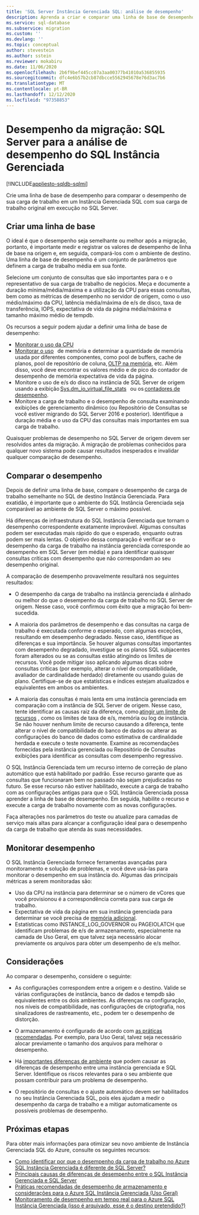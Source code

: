 ```yaml
---
title: 'SQL Server Instância Gerenciada SQL: análise de desempenho'
description: Aprenda a criar e comparar uma linha de base de desempenho ao migrar seus bancos de dados SQL Server para o SQL Instância Gerenciada do Azure.
ms.service: sql-database
ms.subservice: migration
ms.custom: ''
ms.devlang: ''
ms.topic: conceptual
author: stevestein
ms.author: sstein
ms.reviewer: mokabiru
ms.date: 11/06/2020
ms.openlocfilehash: 2b6f9bef445cc07a3aa00377b41010a536855935
ms.sourcegitcommit: dfc4e6b57b2cb87dbcce5562945678e76d3ac7b6
ms.translationtype: MT
ms.contentlocale: pt-BR
ms.lasthandoff: 12/12/2020
ms.locfileid: "97358853"
---
```

# <a name="migration-performance-sql-server-to-sql-managed-instance-performance-analysis"></a>Desempenho da migração: SQL Server para a análise de desempenho do SQL Instância Gerenciada
[!INCLUDE[appliesto-sqldb-sqlmi](../../includes/appliesto-sqlmi.md)]

Crie uma linha de base de desempenho para comparar o desempenho de sua carga de trabalho em um Instância Gerenciada SQL com sua carga de trabalho original em execução no SQL Server. 

## <a name="create-a-baseline"></a>Criar uma linha de base

O ideal é que o desempenho seja semelhante ou melhor após a migração, portanto, é importante medir e registrar os valores de desempenho de linha de base na origem e, em seguida, compará-los com o ambiente de destino. Uma linha de base de desempenho é um conjunto de parâmetros que definem a carga de trabalho média em sua fonte. 

Selecione um conjunto de consultas que são importantes para o e o representativo de sua carga de trabalho de negócios. Meça e documente a duração mínima/média/máxima e a utilização da CPU para essas consultas, bem como as métricas de desempenho no servidor de origem, como o uso médio/máximo da CPU, latência média/máxima de e/s de disco, taxa de transferência, IOPS, expectativa de vida da página média/máxima e tamanho máximo médio de tempdb. 

Os recursos a seguir podem ajudar a definir uma linha de base de desempenho: 

   - [Monitorar o uso da CPU ](https://techcommunity.microsoft.com/t5/azure-sql-database/monitor-cpu-usage-on-sql-server-and-azure-sql/ba-p/680777#M131)
   - [Monitorar o uso](/sql/relational-databases/performance-monitor/monitor-memory-usage)   de memória e determinar a quantidade de memória usada por diferentes componentes, como pool de buffers, cache de planos, pool de repositório de coluna, [OLTP na memória](/sql/relational-databases/in-memory-oltp/monitor-and-troubleshoot-memory-usage), etc. Além disso, você deve encontrar os valores médio e de pico do contador de desempenho de memória expectativa de vida da página. 
   - Monitore o uso de e/s do disco na instância de SQL Server de origem usando a exibição [Sys.dm_io_virtual_file_stats](/sql/relational-databases/system-dynamic-management-views/sys-dm-io-virtual-file-stats-transact-sql)   ou os [contadores de desempenho](/sql/relational-databases/performance-monitor/monitor-disk-usage). 
   - Monitore a carga de trabalho e o desempenho de consulta examinando exibições de gerenciamento dinâmico (ou Repositório de Consultas se você estiver migrando do SQL Server 2016 e posterior). Identifique a duração média e o uso da CPU das consultas mais importantes em sua carga de trabalho. 

Quaisquer problemas de desempenho no SQL Server de origem devem ser resolvidos antes da migração. A migração de problemas conhecidos para qualquer novo sistema pode causar resultados inesperados e invalidar qualquer comparação de desempenho. 


## <a name="compare-performance"></a>Comparar o desempenho 

Depois de definir uma linha de base, compare o desempenho de carga de trabalho semelhante no SQL de destino Instância Gerenciada. Para exatidão, é importante que o ambiente do SQL Instância Gerenciada seja comparável ao ambiente de SQL Server o máximo possível. 

Há diferenças de infraestrutura do SQL Instância Gerenciada que tornam o desempenho correspondente exatamente improvável. Algumas consultas podem ser executadas mais rápido do que o esperado, enquanto outras podem ser mais lentas. O objetivo dessa comparação é verificar se o desempenho da carga de trabalho na instância gerenciada corresponde ao desempenho em SQL Server (em média) e para identificar quaisquer consultas críticas com desempenho que não correspondam ao seu desempenho original. 

A comparação de desempenho provavelmente resultará nos seguintes resultados: 

- O desempenho da carga de trabalho na instância gerenciada é alinhado ou melhor do que o desempenho da carga de trabalho no SQL Server de origem. Nesse caso, você confirmou com êxito que a migração foi bem-sucedida. 

- A maioria dos parâmetros de desempenho e das consultas na carga de trabalho é executada conforme o esperado, com algumas exceções, resultando em desempenho degradado. Nesse caso, identifique as diferenças e sua importância. Se houver algumas consultas importantes com desempenho degradado, investigue se os planos SQL subjacentes foram alterados ou se as consultas estão atingindo os limites de recursos. Você pode mitigar isso aplicando algumas dicas sobre consultas críticas (por exemplo, alterar o nível de compatibilidade, avaliador de cardinalidade herdado) diretamente ou usando guias de plano. Certifique-se de que estatísticas e índices estejam atualizados e equivalentes em ambos os ambientes. 

- A maioria das consultas é mais lenta em uma instância gerenciada em comparação com a instância de SQL Server de origem. Nesse caso, tente identificar as causas raiz da diferença, como [atingir um limite de recursos](../../managed-instance/resource-limits.md#service-tier-characteristics) , como os limites de taxa de e/s, memória ou log de instância. Se não houver nenhum limite de recurso causando a diferença, tente alterar o nível de compatibilidade do banco de dados ou alterar as configurações do banco de dados como estimativa de cardinalidade herdada e execute o teste novamente. Examine as recomendações fornecidas pela instância gerenciada ou Repositório de Consultas exibições para identificar as consultas com desempenho regressivo. 

O SQL Instância Gerenciada tem um recurso interno de correção de plano automático que está habilitado por padrão. Esse recurso garante que as consultas que funcionaram bem no passado não sejam prejudicadas no futuro. Se esse recurso não estiver habilitado, execute a carga de trabalho com as configurações antigas para que o SQL Instância Gerenciada possa aprender a linha de base de desempenho. Em seguida, habilite o recurso e execute a carga de trabalho novamente com as novas configurações. 

Faça alterações nos parâmetros do teste ou atualize para camadas de serviço mais altas para alcançar a configuração ideal para o desempenho da carga de trabalho que atenda às suas necessidades. 

## <a name="monitor-performance"></a>Monitorar desempenho 

O SQL Instância Gerenciada fornece ferramentas avançadas para monitoramento e solução de problemas, e você deve usá-las para monitorar o desempenho em sua instância do. Algumas das principais métricas a serem monitoradas são: 

- Uso da CPU na instância para determinar se o número de vCores que você provisionou é a correspondência correta para sua carga de trabalho. 
- Expectativa de vida da página em sua instância gerenciada para determinar se você precisa de [memória adicional](https://techcommunity.microsoft.com/t5/azure-sql-database/do-you-need-more-memory-on-azure-sql-managed-instance/ba-p/563444).
-  Estatísticas como INSTANCE_LOG_GOVERNOR ou PAGEIOLATCH que identificam problemas de e/s de armazenamento, especialmente na camada de Uso Geral, em que talvez seja necessário alocar previamente os arquivos para obter um desempenho de e/s melhor. 


## <a name="considerations"></a>Considerações  

Ao comparar o desempenho, considere o seguinte: 

- As configurações correspondem entre a origem e o destino. Valide se várias configurações de instância, banco de dados e tempdb são equivalentes entre os dois ambientes. As diferenças na configuração, nos níveis de compatibilidade, nas configurações de criptografia, nos sinalizadores de rastreamento, etc., podem ter o desempenho de distorção. 

- O armazenamento é configurado de acordo com [as práticas recomendadas](https://techcommunity.microsoft.com/t5/datacat/storage-performance-best-practices-and-considerations-for-azure/ba-p/305525). Por exemplo, para Uso Geral, talvez seja necessário alocar previamente o tamanho dos arquivos para melhorar o desempenho. 

- Há [importantes diferenças de ambiente](https://azure.microsoft.com/blog/key-causes-of-performance-differences-between-sql-managed-instance-and-sql-server/) que podem causar as diferenças de desempenho entre uma instância gerenciada e SQL Server. Identifique os riscos relevantes para o seu ambiente que possam contribuir para um problema de desempenho. 

- O repositório de consultas e o ajuste automático devem ser habilitados no seu Instância Gerenciada SQL, pois eles ajudam a medir o desempenho da carga de trabalho e a mitigar automaticamente os possíveis problemas de desempenho. 



## <a name="next-steps"></a>Próximas etapas

Para obter mais informações para otimizar seu novo ambiente de Instância Gerenciada SQL do Azure, consulte os seguintes recursos: 

- [Como identificar por que o desempenho da carga de trabalho no Azure SQL Instância Gerenciada é diferente de SQL Server?](https://medium.com/azure-sqldb-managed-instance/what-to-do-when-azure-sql-managed-instance-is-slower-than-sql-server-dd39942aaadd)
- [Principais causas de diferenças de desempenho entre o SQL Instância Gerenciada e SQL Server](https://azure.microsoft.com/blog/key-causes-of-performance-differences-between-sql-managed-instance-and-sql-server/)
- [Práticas recomendadas de desempenho de armazenamento e considerações para o Azure SQL Instância Gerenciada (Uso Geral)](https://techcommunity.microsoft.com/t5/datacat/storage-performance-best-practices-and-considerations-for-azure/ba-p/305525)
- [Monitoramento de desempenho em tempo real para o Azure SQL Instância Gerenciada (isso é arquivado, esse é o destino pretendido?)](/archive/blogs/sqlcat/real-time-performance-monitoring-for-azure-sql-database-managed-instance)